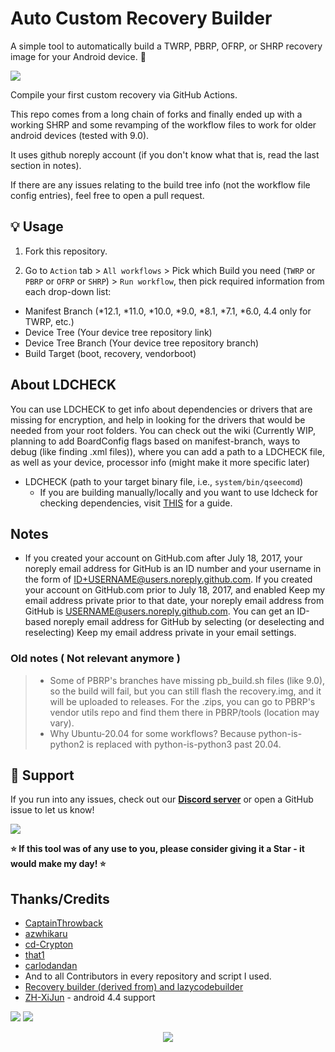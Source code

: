 # Auto Custom Recovery Builder

A simple tool to automatically build a TWRP, PBRP, OFRP, or SHRP recovery image for your Android device. 📱

[<img src="https://github.com/user-attachments/assets/f07a9fd8-4e59-481f-a16a-3e81e6f49dba">](https://discord.gg/3zbfaTNN7V)

Compile your first custom recovery via GitHub Actions.

This repo comes from a long chain of forks and finally ended up with a working SHRP and some revamping of the workflow files to work for older android devices (tested with 9.0). 

It uses github noreply account (if you don't know what that is, read the last section in notes).

If there are any issues relating to the build tree info (not the workflow file config entries), feel free to open a pull request.

## 💡 Usage

1. Fork this repository.

2. Go to `Action` tab > `All workflows` > Pick which Build you need (`TWRP` or `PBRP` or `OFRP` or `SHRP`) > `Run workflow`, then pick required information from each drop-down list:
 - Manifest Branch (*12.1, *11.0, *10.0, *9.0, *8.1, *7.1, *6.0, 4.4 only for TWRP, etc.)
 - Device Tree (Your device tree repository link)
 - Device Tree Branch (Your device tree repository branch)
 - Build Target (boot, recovery, vendorboot)


## About LDCHECK

  You can use LDCHECK to get info about dependencies or drivers that are missing for encryption, and help in looking for the drivers that would be needed from your root folders. 
  You can check out the wiki (Currently WIP, planning to add BoardConfig flags based on manifest-branch, ways to debug (like finding .xml files)), where you can add a path to a LDCHECK file, as well as your device, processor info (might make it more specific later)

 - LDCHECK (path to your target binary file, i.e., `system/bin/qseecomd`)
   - If you are building manually/locally and you want to use ldcheck for checking dependencies, visit [THIS](https://github.com/TeamWin/android_device_qcom_twrp-common/tree/android-11#using-ldcheck-to-find-dependencies) for a guide.

## Notes

- If you created your account on GitHub.com after July 18, 2017, your noreply email address for GitHub is an ID number and your username in the form of ID+USERNAME@users.noreply.github.com. If you created your account on GitHub.com prior to July 18, 2017, and enabled Keep my email address private prior to that date, your noreply email address from GitHub is USERNAME@users.noreply.github.com. You can get an ID-based noreply email address for GitHub by selecting (or deselecting and reselecting) Keep my email address private in your email settings.

### Old notes ( Not relevant anymore )

> - Some of PBRP's branches have missing pb_build.sh files (like 9.0), so the build will fail, but you can still flash the recovery.img, and it will be uploaded to releases. For the .zips, you can go to PBRP's vendor utils repo and find them there in PBRP/tools (location may vary).
> - Why Ubuntu-20.04 for some workflows? Because python-is-python2 is replaced with python-is-python3 past 20.04.

## 🤝 Support

If you run into any issues, check out our **[Discord server](https://discord.gg/3zbfaTNN7V)** or open a GitHub issue to let us know!

[<img src="https://github.com/user-attachments/assets/f61046f5-1dc5-4b0c-87f8-4a94d6cbac96">](https://discord.gg/3zbfaTNN7V)

**⭐ If this tool was of any use to you, please consider giving it a Star - it would make my day! ⭐**

## Thanks/Credits
 - [CaptainThrowback](https://github.com/CaptainThrowback)
 - [azwhikaru](https://github.com/azwhikaru)
 - [cd-Crypton](https://github.com/cd-Crypton)
 - [that1](https://github.com/that1)
 - [carlodandan](https://github.com/carlodandan)
 - And to all Contributors in every repository and script I used.
 - [Recovery builder (derived from) and lazycodebuilder](https://github.com/lazycodebuilder/Lazy_Action-Recoverys-Builder)
 - [ZH-XiJun](https://github.com/ZH-XiJun) - android 4.4 support

[<img src="https://img.shields.io/badge/GitHub-Actions-blue?style=for-the-badge&logo=github-actions&logoColor=white">](https://github.com/NoahDomingues/Auto-Custom-Recovery-Builder/actions) [<img src="https://img.shields.io/badge/Discord-%235865F2.svg?style=for-the-badge&logo=discord&logoColor=white">](https://discord.gg/3zbfaTNN7V)


<div align="center">
  <img src="https://capsule-render.vercel.app/api?type=waving&color=gradient&height=100&section=footer" />
</div>
